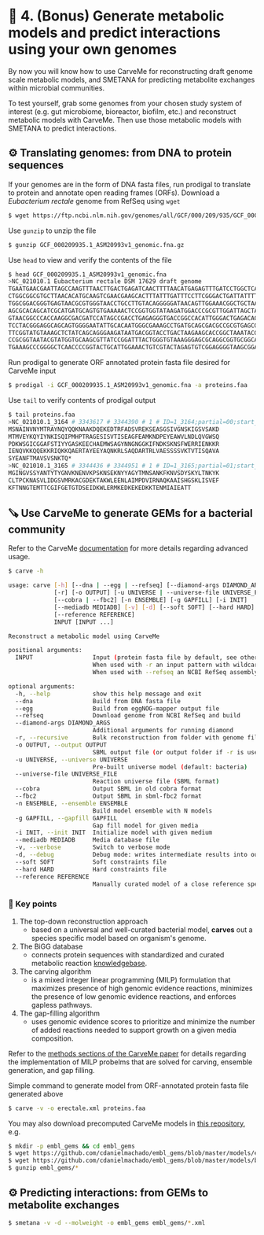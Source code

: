 # 🧪 4. (Bonus) Generate metabolic models and predict interactions using your own genomes

By now you will know how to use CarveMe for reconstructing draft genome scale metabolic models, and SMETANA for predicting metabolite exchanges within microbial communities. 

To test yourself, grab some genomes from your chosen study system of interest (e.g. gut microbiome, bioreactor, biofilm, etc.) and reconstruct metabolic models with CarveMe. Then use those metabolic models with SMETANA to predict interactions.

## ⚙️ Translating genomes: from DNA to protein sequences

If your genomes are in the form of DNA fasta files, run prodigal to translate to protein and annotate open reading frames (ORFs).
Download a *Eubacterium rectale* genome from RefSeq using `wget`

```bash
$ wget https://ftp.ncbi.nlm.nih.gov/genomes/all/GCF/000/209/935/GCF_000209935.1_ASM20993v1/GCF_000209935.1_ASM20993v1_genomic.fna.gz
```
Use `gunzip` to unzip the file
```bash
$ gunzip GCF_000209935.1_ASM20993v1_genomic.fna.gz
```
Use `head` to view and verify the contents of the file
```bash
$ head GCF_000209935.1_ASM20993v1_genomic.fna
>NC_021010.1 Eubacterium rectale DSM 17629 draft genome
TGAATGAACGAATTAGCCAAGTTTAACTTGACTGAGATCAACTTTTAACATGAGAGTTTGATCCTGGCTCAGGATGAACG
CTGGCGGCGTGCTTAACACATGCAAGTCGAACGAAGCACTTTATTTGATTTCCTTCGGGACTGATTATTTTGTGACTGAG
TGGCGGACGGGTGAGTAACGCGTGGGTAACCTGCCTTGTACAGGGGGATAACAGTTGGAAACGGCTGCTAATACCGCATA
AGCGCACAGCATCGCATGATGCAGTGTGAAAAACTCCGGTGGTATAAGATGGACCCGCGTTGGATTAGCTAGTTGGTGAG
GTAACGGCCCACCAAGGCGACGATCCATAGCCGACCTGAGAGGGTGACCGGCCACATTGGGACTGAGACACGGCCCAAAC
TCCTACGGGAGGCAGCAGTGGGGAATATTGCACAATGGGCGAAAGCCTGATGCAGCGACGCCGCGTGAGCGAAGAAGTAT
TTCGGTATGTAAAGCTCTATCAGCAGGGAAGATAATGACGGTACCTGACTAAGAAGCACCGGCTAAATACGTGCCAGCAG
CCGCGGTAATACGTATGGTGCAAGCGTTATCCGGATTTACTGGGTGTAAAGGGAGCGCAGGCGGTGCGGCAAGTCTGATG
TGAAAGCCCGGGGCTCAACCCCGGTACTGCATTGGAAACTGTCGTACTAGAGTGTCGGAGGGGTAAGCGGAATTCCTAGT
```

Run prodigal to generate ORF annotated protein fasta file desired for CarveMe input
```bash
$ prodigal -i GCF_000209935.1_ASM20993v1_genomic.fna -a proteins.faa
```

Use `tail` to verify contents of prodigal output

```bash
$ tail proteins.faa
>NC_021010.1_3164 # 3343617 # 3344390 # 1 # ID=1_3164;partial=00;start_type=ATG;rbs_motif=AGGAGG;rbs_spacer=5-10bp;gc_cont=0.386
MSNAINVNYMTRAYNQYQQKNAAKDQEKEDTRFADSVREKSEASGSIVGNSKIGSVSAKD
MTMVEYKQYIYNKISQIPMHPTRAGESISVTISEAGFEAMKNDPEYEAWVLNDLQVGWSQ
PDKWSGICGGAFSTIYYGASKEECHAEMWSAGYNNGNGGKIFNDKSKNSFWERRIENKKR
IENQVKKQQEKKRIQKKQAERTAYEEYAQNKRLSAQDARTRLVAESSSSVKTVTISQAVA
SYEANFTMAVSVSNKTQ*
>NC_021010.1_3165 # 3344436 # 3344951 # 1 # ID=1_3165;partial=01;start_type=ATG;rbs_motif=AGGAG;rbs_spacer=5-10bp;gc_cont=0.341
MGINGVSSYANTYTYGNVKNENVKPSKNSEKNYYAGYTMNSANKFKNVSDYSKYLTNKYK
CLTPCKNASVLIDGSVMRKACGDEKTAKWLEENLAIMPDVIRNAQKAAISHGSKLISVEF
KFTNNGTEMTTCGIFGETGTDSEIDKWLERMKEDKEKEDKKTENMIAIEATT
```

## 🪚 Use CarveMe to generate GEMs for a bacterial community

Refer to the CarveMe [documentation](https://carveme.readthedocs.io/en/latest/advanced.html#) for more details regarding advanced usage.

```bash
$ carve -h

usage: carve [-h] [--dna | --egg | --refseq] [--diamond-args DIAMOND_ARGS]
             [-r] [-o OUTPUT] [-u UNIVERSE | --universe-file UNIVERSE_FILE]
             [--cobra | --fbc2] [-n ENSEMBLE] [-g GAPFILL] [-i INIT]
             [--mediadb MEDIADB] [-v] [-d] [--soft SOFT] [--hard HARD]
             [--reference REFERENCE]
             INPUT [INPUT ...]

Reconstruct a metabolic model using CarveMe

positional arguments:
  INPUT                 Input (protein fasta file by default, see other options for details).
                        When used with -r an input pattern with wildcards can also be used.
                        When used with --refseq an NCBI RefSeq assembly accession is expected.

optional arguments:
  -h, --help            show this help message and exit
  --dna                 Build from DNA fasta file
  --egg                 Build from eggNOG-mapper output file
  --refseq              Download genome from NCBI RefSeq and build
  --diamond-args DIAMOND_ARGS
                        Additional arguments for running diamond
  -r, --recursive       Bulk reconstruction from folder with genome files
  -o OUTPUT, --output OUTPUT
                        SBML output file (or output folder if -r is used)
  -u UNIVERSE, --universe UNIVERSE
                        Pre-built universe model (default: bacteria)
  --universe-file UNIVERSE_FILE
                        Reaction universe file (SBML format)
  --cobra               Output SBML in old cobra format
  --fbc2                Output SBML in sbml-fbc2 format
  -n ENSEMBLE, --ensemble ENSEMBLE
                        Build model ensemble with N models
  -g GAPFILL, --gapfill GAPFILL
                        Gap fill model for given media
  -i INIT, --init INIT  Initialize model with given medium
  --mediadb MEDIADB     Media database file
  -v, --verbose         Switch to verbose mode
  -d, --debug           Debug mode: writes intermediate results into output files
  --soft SOFT           Soft constraints file
  --hard HARD           Hard constraints file
  --reference REFERENCE
                        Manually curated model of a close reference species.
```

### 🔐 Key points

1. The top-down reconstruction approach
   - based on a universal and well-curated bacterial model, **carves** out a species specific model based on organism's genome.
2. The BiGG database
   - connects protein sequences with standardized and curated metabolic reaction [knowledgebase](http://bigg.ucsd.edu/).
3. The carving algorithm
   - is a mixed integer linear programming (MILP) formulation that maximizes presence of high genomic evidence reactions, minimizes the presence of low genomic evidence reactions, and enforces gapless pathways.
4. The gap-filling algorithm
   - uses genomic evidence scores to prioritize and minimize the number of added reactions needed to support growth on a given media composition.

Refer to the [methods sections of the CarveMe paper](https://academic.oup.com/nar/article/46/15/7542/5042022#121026410) for details regarding the implementation of MILP probelms that are solved for carving, ensemble generation, and gap filling.

Simple command to generate model from ORF-annotated protein fasta file generated above

```bash
$ carve -v -o erectale.xml proteins.faa
```

You may also download precomputed CarveMe models in [this repository](https://github.com/cdanielmachado/embl_gems), e.g.

```bash
$ mkdir -p embl_gems && cd embl_gems
$ wget https://github.com/cdanielmachado/embl_gems/blob/master/models/e/eubacterium/Eubacterium_rectale_ATCC_33656.xml.gz
$ wget https://github.com/cdanielmachado/embl_gems/blob/master/models/b/bacteroides/Bacteroides_caccae_ATCC_43185.xml.gz 
$ gunzip embl_gems/*
```

## ⚙️ Predicting interactions: from GEMs to metabolite exchanges

```bash
$ smetana -v -d --molweight -o embl_gems embl_gems/*.xml
```
